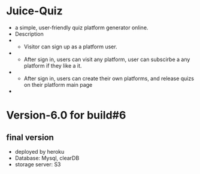 # Juice-Quiz
* a simple, user-friendly quiz platform generator online.
* Description
* * Visitor can sign up as a platform user.
* * After sign in, users can visit any platform, user can subscirbe a any platform if they like a it.
* * After sign in, users can create their own platforms, and release quizs on their platform main page
* 
# Version-6.0 for build#6

## final version
* deployed by heroku
* Database: Mysql, clearDB
* storage server: S3
